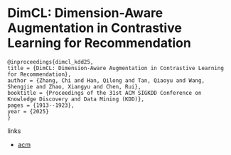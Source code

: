 # DimCL: Dimension-Aware Augmentation in Contrastive Learning for Recommendation

```
@inproceedings{dimcl_kdd25,
title = {DimCL: Dimension-Aware Augmentation in Contrastive Learning for Recommendation},
author = {Zhang, Chi and Han, Qilong and Tan, Qiaoyu and Wang, Shengjie and Zhao, Xiangyu and Chen, Rui},
booktitle = {Proceedings of the 31st ACM SIGKDD Conference on Knowledge Discovery and Data Mining (KDD)},
pages = {1913--1923},
year = {2025}
}
```

links
- [acm](https://dl.acm.org/doi/10.1145/3690624.3709200)
